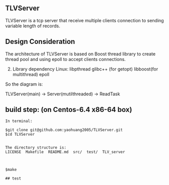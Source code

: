 ## TLVServer
TLVServer is a tcp server that receive multiple clients connection
 to sending variable length of records.

## Design Consideration
The architecture of TLVServer is based on Boost thread library to 
create thread pool and using epoll to accept clients connections.

2. Library dependency Linux:
       libpthread
       glibc++ (for getopt)
       libboost(for multithread)
       epoll

So the diagram is:

 TLVServer(main) -> Server(mutilthreaded) -> ReadTask 



## build step: (on Centos-6.4 x86-64 box)

```
In terminal:

$git clone git@github.com:yaohuang2005/TLVServer.git
$cd TLVServer


The directory structure is:
LICENSE  Makefile  README.md  src/  test/  TLV_server



$make

## test

